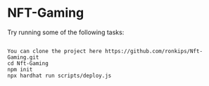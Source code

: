 # NFT-Gaming 



Try running some of the following tasks:

```shell

You can clone the project here https://github.com/ronkips/Nft-Gaming.git
cd Nft-Gaming
npm init
npx hardhat run scripts/deploy.js


```
